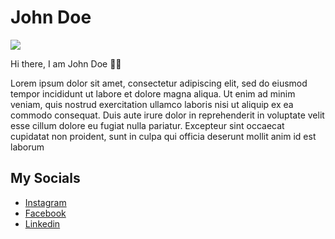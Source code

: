 # John Doe

<img src="https://github.com/aravinds-arv/git-and-github-intro-task/blob/main/images/hecker.jpg?raw=true">

Hi there, I am John Doe 🙋‍♂️

Lorem ipsum dolor sit amet, consectetur adipiscing elit, sed do eiusmod tempor incididunt ut labore et dolore magna aliqua. Ut enim ad minim veniam, quis nostrud exercitation ullamco laboris nisi ut aliquip ex ea commodo consequat. Duis aute irure dolor in reprehenderit in voluptate velit esse cillum dolore eu fugiat nulla pariatur. Excepteur sint occaecat cupidatat non proident, sunt in culpa qui officia deserunt mollit anim id est laborum

## My Socials
- [Instagram](https://instagram.com)
- [Facebook](https://facebook.com)
- [Linkedin](https://linkedin.com)
